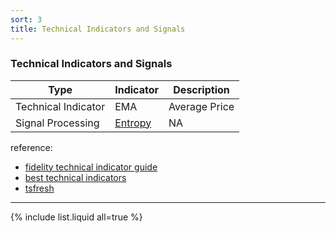 ```yaml
---
sort: 3
title: Technical Indicators and Signals
---
```



### Technical Indicators and Signals

|Type | Indicator  |Description   |
| ------------ | ------------ | ------------ | 
|Technical Indicator|EMA   | Average Price  |
|Signal Processing| [Entropy](a_1_1_entropy/a_1_1_entropy.md)  |  NA  |


reference:
- [fidelity technical indicator guide](https://www.fidelity.com/learning-center/trading-investing/technical-analysis/technical-indicator-guide/overview)
- [best technical indicators](http://etfhq.com/blog/2010/05/25/best-technical-indicators/)
- [tsfresh](https://tsfresh.readthedocs.io/en/latest/)


------------

{% include list.liquid all=true %}

